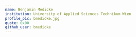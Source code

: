 ```yaml
---
name: Benjamin Medicke
institution: University of Applied Sciences Technikum Wien
profile_pic: bmedicke.jpg
quote: 0x00
github_user: bmedicke
---
```

